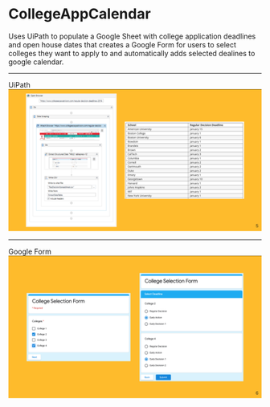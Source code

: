# CollegeAppCalendar
Uses UiPath to populate a Google Sheet with college application deadlines and open house dates that creates a Google Form for users to select colleges they want to apply to and automatically adds selected dealines to google calendar.
___
UiPath
![UiPath](https://github.com/gwnch/CollegeAppCalendar/blob/master/UiPath.png)
___
Google Form
![GoogleForm](https://github.com/gwnch/CollegeAppCalendar/blob/master/GoogleForm.png)
